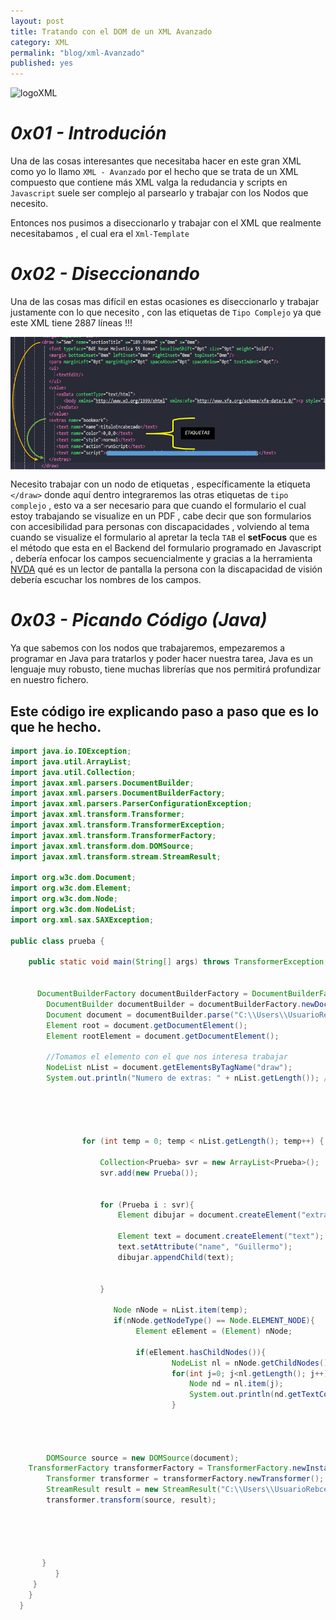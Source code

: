 ```yaml
---
layout: post
title: Tratando con el DOM de un XML Avanzado
category: XML
permalink: "blog/xml-Avanzado"
published: yes
---
```


<img class="differenteSize40" src="https://lisia2.files.wordpress.com/2015/02/xml_logo.gif" alt="logoXML" style="margin:auto; display:block;">

# _0x01 - Introdución_

Una de las cosas interesantes que necesitaba hacer en este gran XML como yo lo llamo `XML - Avanzado` por el hecho que se trata de un XML compuesto que contiene más XML valga la redudancia y scripts en `Javascript` suele ser complejo al parsearlo y trabajar con los Nodos que necesito.

Entonces nos pusimos a diseccionarlo y trabajar con el XML que realmente necesitabamos , el cual era el `Xml-Template`


# _0x02 - Diseccionando_

Una de las cosas mas difícil en estas ocasiones es diseccionarlo y trabajar justamente con lo que necesito , con las etiquetas de `Tipo Complejo` ya que este XML tiene 2887 líneas !!!

<img class="differenteSize65" src="/assets/img/xmlEtiquetas.png" alt="LineasXml" style="margin:auto; display:block;">

Necesito trabajar con un nodo de etiquetas , específicamente la etiqueta `</draw>` donde aquí dentro integraremos las otras etiquetas de `tipo complejo` , esto va a ser necesario para que cuando el formulario el cual estoy trabajando se visualize en un PDF , cabe decir que son formularios con accesibilidad para personas con discapacidades , volviendo al tema cuando se visualize el formulario al apretar la tecla `TAB` el **setFocus** que es el método que esta en el Backend del formulario programado en Javascript , debería enfocar los campos secuencialmente y gracias a la herramienta [NVDA](https://nvda.es/) qué es un lector de pantalla la persona con la discapacidad de visión debería escuchar los nombres de los campos. 

# _0x03 - Picando Código (Java)_

Ya que sabemos con los nodos que trabajaremos, empezaremos a programar en Java para tratarlos y poder hacer nuestra tarea, Java es un lenguaje muy robusto, tiene muchas librerías que nos permitirá profundizar en nuestro fichero.

## Este código ire explicando paso a paso que es lo que he hecho.

```java
import java.io.IOException;
import java.util.ArrayList;
import java.util.Collection;
import javax.xml.parsers.DocumentBuilder;
import javax.xml.parsers.DocumentBuilderFactory;
import javax.xml.parsers.ParserConfigurationException;
import javax.xml.transform.Transformer;
import javax.xml.transform.TransformerException;
import javax.xml.transform.TransformerFactory;
import javax.xml.transform.dom.DOMSource;
import javax.xml.transform.stream.StreamResult;

import org.w3c.dom.Document;
import org.w3c.dom.Element;
import org.w3c.dom.Node;
import org.w3c.dom.NodeList;
import org.xml.sax.SAXException;

public class prueba {

	public static void main(String[] args) throws TransformerException, ParserConfigurationException, SAXException, IOException {
		
		
	  DocumentBuilderFactory documentBuilderFactory = DocumentBuilderFactory.newInstance();
		DocumentBuilder documentBuilder = documentBuilderFactory.newDocumentBuilder();
		Document document = documentBuilder.parse("C:\\Users\\UsuarioRebcesp\\Desktop\\prueba.xml");
		Element root = document.getDocumentElement();
		Element rootElement = document.getDocumentElement();
			    
		//Tomamos el elemento con el que nos interesa trabajar
		NodeList nList = document.getElementsByTagName("draw");
		System.out.println("Numero de extras: " + nList.getLength()); //longitud de las etiquetas = 3
			    
			
			    
			    
			    
			    for (int temp = 0; temp < nList.getLength(); temp++) {
			    	
			        Collection<Prueba> svr = new ArrayList<Prueba>();
				    svr.add(new Prueba());
			    	
			    	
			    	for (Prueba i : svr){
			    		Element dibujar = document.createElement("extras");
			    		
			    		Element text = document.createElement("text");
			    		text.setAttribute("name", "Guillermo");
			    		dibujar.appendChild(text);
			    		
			    	    
			    	}
			    	
			    	   Node nNode = nList.item(temp);
			    	   if(nNode.getNodeType() == Node.ELEMENT_NODE){
			            	Element eElement = (Element) nNode;
			            	
			            	if(eElement.hasChildNodes()){
			            			NodeList nl = nNode.getChildNodes();
			            			for(int j=0; j<nl.getLength(); j++){
			            				Node nd = nl.item(j);
			            				System.out.println(nd.getTextContent());
			            			}
			            			
			            	
			            	

		DOMSource source = new DOMSource(document);
    TransformerFactory transformerFactory = TransformerFactory.newInstance();
		Transformer transformer = transformerFactory.newTransformer();
		StreamResult result = new StreamResult("C:\\Users\\UsuarioRebcesp\\Desktop\\prueba.xml");
		transformer.transform(source, result);
			    	
			    	
						    
					    	  
			    	
       }
		  }
     }
    }
  }
```



